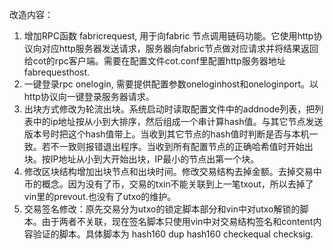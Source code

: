 改造内容：
1. 增加RPC函数 fabricrequest,  用于向fabric 节点调用链码功能。它使用http协议向对应http服务器发送请求，服务器向fabric节点做对应请求并将结果返回给cot的rpc客户端。需要在配置文件cot.conf里配置http服务器地址fabrequesthost.
2. 一键登录rpc onelogin, 需要提供配置参数oneloginhost和oneloginport。以http协议向一键登录服务器请求。
3. 出块方式修改为轮流出块。系统启动时读取配置文件中的addnode列表，把列表中的ip地址按从小到大排序，然后组成一个串计算hash值。与其它节点发送版本号时把这个hash值带上。当收到其它节点的hash值时判断是否与本机一致。若不一致则报错退出程序。当收到所有配置节点的正确哈希值时开始出块。按IP地址从小到大开始出块，IP最小的节点出第一个块。
4. 修改区块结构增加出块节点和出块时间。修改交易结构去掉金额。去掉交易中币的概念。因为没有了币，交易的txin不能关联到上一笔txout，所以去掉了vin里的prevout.也没有了utxo的维护。
5. 交易签名修改：原先交易分为utxo的锁定脚本部分和vin中对utxo解锁的脚本。由于两者不关联，现在签名脚本只使用vin中对交易结构签名和content内容验证的脚本。具体脚本为 
   <sig> <pubk> <content> hash160 <contenthash> <checkequal> dup hash160 <pubkeyhash> checkequal checksig.